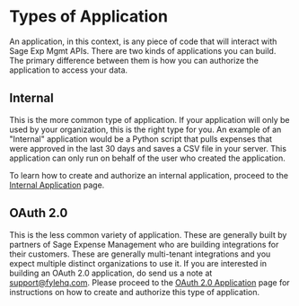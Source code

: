 # Types of Application

An application, in this context, is any piece of code that will interact with Sage Exp Mgmt APIs. There are two kinds of applications you can build. The primary difference between them is how you can authorize the application to access your data.

## Internal

This is the more common type of application. If your application will only be used by your organization, this is the right type for you. An example of an "Internal" application would be a Python script that pulls expenses that were approved in the last 30 days and saves a CSV file in your server. This application can only run on behalf of the user who created the application.

To learn how to create and authorize an internal application, proceed to the [Internal Application](./internal-application.md) page.


## OAuth 2.0

This is the less common variety of application. These are generally built by partners of Sage Expense Management who are building integrations for their customers. These are generally multi-tenant integrations and you expect multiple distinct organizations to use it. If you are interested in building an OAuth 2.0 application, do send us a note at support@fylehq.com. Please proceed to the [OAuth 2.0 Application](./oauth2-application.md) page for instructions on how to create and authorize this type of application.
